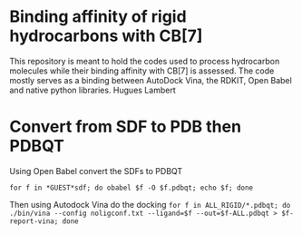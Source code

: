 # Binding affinity of rigid hydrocarbons with CB[7]

This repository is meant to hold the codes used to process hydrocarbon molecules while their binding affinity with CB[7] is assessed.
The code mostly serves as a binding between AutoDock Vina, the RDKIT, Open Babel and native python libraries. 
Hugues Lambert

# Convert from SDF to PDB then PDBQT
Using Open Babel convert the SDFs to PDBQT

```for f in *GUEST*sdf; do obabel $f -O $f.pdbqt; echo $f; done```


Then using Autodock Vina do the docking 
```for f in ALL_RIGID/*.pdbqt; do ./bin/vina --config noligconf.txt --ligand=$f --out=$f-ALL.pdbqt > $f-report-vina; done```
